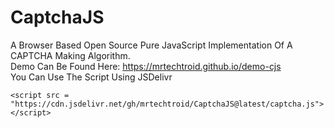 # CaptchaJS
A Browser Based Open Source Pure JavaScript Implementation Of A CAPTCHA Making Algorithm.   
Demo Can Be Found Here: https://mrtechtroid.github.io/demo-cjs   
You Can Use The Script Using JSDelivr   
```
<script src = "https://cdn.jsdelivr.net/gh/mrtechtroid/CaptchaJS@latest/captcha.js"></script>
```
